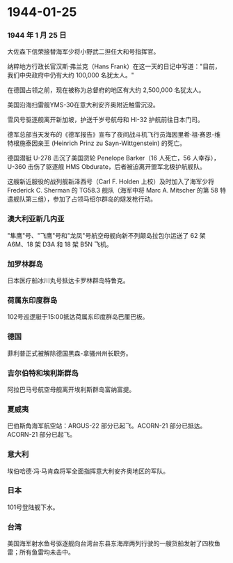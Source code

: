 # 1944-01-25

### 1944 年 1 月 25 日

大佐森下信荣接替海军少将小野武二担任大和号指挥官。

纳粹地方行政长官汉斯·弗兰克（Hans
Frank）在这一天的日记中写道："目前，我们中央政府中仍有大约 100,000
名犹太人。"

在德国占领之前，现在被称为总督府的地区有大约 2,500,000 名犹太人。

美国沿海扫雷舰YMS-30在意大利安齐奥附近触雷沉没。

雪风号驱逐舰离开新加坡，护送千岁号航母和 HI-32 护航前往日本门司。

德军总部当天发布的《德军报告》宣布了夜间战斗机飞行员海因里希·祖·赛恩-维特根施泰因亲王
(Heinrich Prinz zu Sayn-Wittgenstein) 的死亡。

德国潜艇 U-278 击沉了美国货轮 Penelope Barker（16 人死亡，56
人幸存），U-360 击伤了驱逐舰 HMS
Obdurate，后者被迫离开盟军北极护航舰队。

这艘新近服役的战列舰新泽西号（Carl F. Holden 上校）及时加入了海军少将
Frederick C. Sherman 的 TG58.3 舰队（海军中将 Marc A. Mitscher 的第 58
特遣舰队第三组），参加了占领马绍尔群岛的燧发枪行动。

### 澳大利亚新几内亚

"隼鹰"号、"飞鹰"号和"龙凤"号航空母舰向新不列颠岛拉包尔运送了 62 架
A6M、18 架 D3A 和 18 架 B5N 飞机。

### 加罗林群岛

日本医疗船冰川丸号抵达卡罗林群岛特鲁克。

### 荷属东印度群岛

102号巡逻艇于15:00抵达荷属东印度群岛巴厘巴板。

### 德国

菲利普正式被解除德国黑森-拿骚州州长职务。

### 吉尔伯特和埃利斯群岛

阿拉巴马号航空母舰离开埃利斯群岛富纳富提。

### 夏威夷

巴伯斯角海军航空站：ARGUS-22 部分已起飞。ACORN-21 部分已抵达。ACORN-21
部分已起飞。

### 意大利

埃伯哈德·冯·马肯森将军全面指挥意大利安齐奥地区的军队。

### 日本

101号登陆舰下水。

### 台湾

美国海军射水鱼号驱逐舰向台湾台东县东海岸两列行驶的一艘货船发射了四枚鱼雷；所有鱼雷均未击中。
